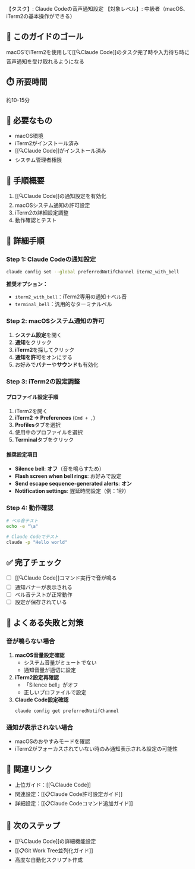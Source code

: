 【タスク】: Claude Codeの音声通知設定
【対象レベル】: 中級者（macOS、iTerm2の基本操作ができる）

## 🎯 このガイドのゴール
macOSでiTerm2を使用して[[🔍Claude Code]]のタスク完了時や入力待ち時に音声通知を受け取れるようになる

## ⏱️ 所要時間
約10-15分

## 🧰 必要なもの
- macOS環境
- iTerm2がインストール済み
- [[🔍Claude Code]]がインストール済み
- システム管理者権限

## 📝 手順概要
1. [[🔍Claude Code]]の通知設定を有効化
2. macOSシステム通知の許可設定
3. iTerm2の詳細設定調整
4. 動作確認とテスト

## 🔧 詳細手順

### Step 1: Claude Codeの通知設定

```bash
claude config set --global preferredNotifChannel iterm2_with_bell
```

**推奨オプション：**
- `iterm2_with_bell`：iTerm2専用の通知＋ベル音
- `terminal_bell`：汎用的なターミナルベル

### Step 2: macOSシステム通知の許可

1. **システム設定**を開く
2. **通知**をクリック
3. **iTerm2**を探してクリック
4. **通知を許可**をオンにする
5. お好みで**バナー**や**サウンド**も有効化

### Step 3: iTerm2の設定調整

#### プロファイル設定手順
1. iTerm2を開く
2. **iTerm2 → Preferences** (`Cmd + ,`)
3. **Profiles**タブを選択
4. 使用中のプロファイルを選択
5. **Terminal**タブをクリック

#### 推奨設定項目
- **Silence bell**: **オフ**（音を鳴らすため）
- **Flash screen when bell rings**: お好みで設定
- **Send escape sequence-generated alerts**: **オン**
- **Notification settings**: 遅延時間設定（例：1秒）

### Step 4: 動作確認

```bash
# ベル音テスト
echo -e "\a"

# Claude Codeでテスト
claude -p "Hello world"
```

## ✅ 完了チェック
- [ ] [[🔍Claude Code]]コマンド実行で音が鳴る
- [ ] 通知バナーが表示される
- [ ] ベル音テストが正常動作
- [ ] 設定が保存されている

## 🚨 よくある失敗と対策

### 音が鳴らない場合
1. **macOS音量設定確認**
   - システム音量がミュートでない
   - 通知音量が適切に設定
2. **iTerm2設定再確認**
   - 「Silence bell」がオフ
   - 正しいプロファイルで設定
3. **Claude Code設定確認**
   ```bash
   claude config get preferredNotifChannel
   ```

### 通知が表示されない場合
- macOSのおやすみモードを確認
- iTerm2がフォーカスされていない時のみ通知表示される設定の可能性

## 🔄 関連リンク
- 上位ガイド：[[🔍Claude Code]]
- 関連設定：[[📋Claude Code許可設定ガイド]]
- 詳細設定：[[📋Claude Codeコマンド追加ガイド]]

## 🚀 次のステップ
- [[🔍Claude Code]]の詳細機能設定
- [[📋Git Work Tree並列化ガイド]]
- 高度な自動化スクリプト作成